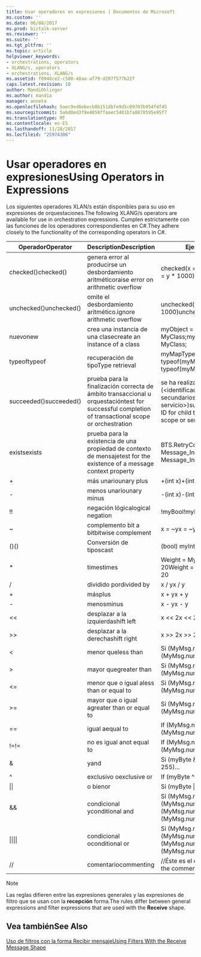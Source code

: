 ```yaml
---
title: Usar operadores en expresiones | Documentos de Microsoft
ms.custom: ''
ms.date: 06/08/2017
ms.prod: biztalk-server
ms.reviewer: ''
ms.suite: ''
ms.tgt_pltfrm: ''
ms.topic: article
helpviewer_keywords:
- orchestrations, operators
- XLANG/s, operators
- orchestrations, XLANG/s
ms.assetid: f0948ce2-c508-48aa-af79-d207f577b22f
caps.latest.revision: 10
author: MandiOhlinger
ms.author: mandia
manager: anneta
ms.openlocfilehash: 5aec9ed6ebecb0b151dbfe9d5c09707b954fdf45
ms.sourcegitcommit: 5abd0ed3f9e4858ffaaec5481bfa8878595e95f7
ms.translationtype: MT
ms.contentlocale: es-ES
ms.lasthandoff: 11/28/2017
ms.locfileid: "25974306"
---
```

# <a name="using-operators-in-expressions"></a><span data-ttu-id="67947-102">Usar operadores en expresiones</span><span class="sxs-lookup"><span data-stu-id="67947-102">Using Operators in Expressions</span></span>
<span data-ttu-id="67947-103">Los siguientes operadores XLAN/s están disponibles para su uso en expresiones de orquestaciones.</span><span class="sxs-lookup"><span data-stu-id="67947-103">The following XLANG/s operators are available for use in orchestration expressions.</span></span> <span data-ttu-id="67947-104">Cumplen estrictamente con las funciones de los operadores correspondientes en C#.</span><span class="sxs-lookup"><span data-stu-id="67947-104">They adhere closely to the functionality of the corresponding operators in C#.</span></span>  
  
|<span data-ttu-id="67947-105">Operador</span><span class="sxs-lookup"><span data-stu-id="67947-105">Operator</span></span>|<span data-ttu-id="67947-106">Description</span><span class="sxs-lookup"><span data-stu-id="67947-106">Description</span></span>|<span data-ttu-id="67947-107">Ejemplo</span><span class="sxs-lookup"><span data-stu-id="67947-107">Example</span></span>|  
|--------------|-----------------|-------------|  
|<span data-ttu-id="67947-108">checked()</span><span class="sxs-lookup"><span data-stu-id="67947-108">checked()</span></span>|<span data-ttu-id="67947-109">genera error al producirse un desbordamiento aritmético</span><span class="sxs-lookup"><span data-stu-id="67947-109">raise error on arithmetic overflow</span></span>|<span data-ttu-id="67947-110">checked(x = y \* 1000)</span><span class="sxs-lookup"><span data-stu-id="67947-110">checked(x = y \* 1000)</span></span>|  
|<span data-ttu-id="67947-111">unchecked()</span><span class="sxs-lookup"><span data-stu-id="67947-111">unchecked()</span></span>|<span data-ttu-id="67947-112">omite el desbordamiento aritmético.</span><span class="sxs-lookup"><span data-stu-id="67947-112">ignore arithmetic overflow</span></span>|<span data-ttu-id="67947-113">unchecked(x = y \* 1000)</span><span class="sxs-lookup"><span data-stu-id="67947-113">unchecked(x = y \* 1000)</span></span>|  
|<span data-ttu-id="67947-114">nuevo</span><span class="sxs-lookup"><span data-stu-id="67947-114">new</span></span>|<span data-ttu-id="67947-115">crea una instancia de una clase</span><span class="sxs-lookup"><span data-stu-id="67947-115">create an instance of a class</span></span>|<span data-ttu-id="67947-116">myObject = new MyClass;</span><span class="sxs-lookup"><span data-stu-id="67947-116">myObject = new MyClass;</span></span>|  
|<span data-ttu-id="67947-117">typeof</span><span class="sxs-lookup"><span data-stu-id="67947-117">typeof</span></span>|<span data-ttu-id="67947-118">recuperación de tipo</span><span class="sxs-lookup"><span data-stu-id="67947-118">Type retrieval</span></span>|<span data-ttu-id="67947-119">myMapType = typeof(myMap)</span><span class="sxs-lookup"><span data-stu-id="67947-119">myMapType = typeof(myMap)</span></span>|  
|<span data-ttu-id="67947-120">succeeded()</span><span class="sxs-lookup"><span data-stu-id="67947-120">succeeded()</span></span>|<span data-ttu-id="67947-121">prueba para la finalización correcta de ámbito transaccional u orquestación</span><span class="sxs-lookup"><span data-stu-id="67947-121">test for successful completion of transactional scope or orchestration</span></span>|<span data-ttu-id="67947-122">se ha realizado correctamente (\<identificador de transacción de secundarios del ámbito actual o servicio\>)</span><span class="sxs-lookup"><span data-stu-id="67947-122">succeeded(\<transaction ID for child transaction of current scope or service\>)</span></span>|  
|<span data-ttu-id="67947-123">exists</span><span class="sxs-lookup"><span data-stu-id="67947-123">exists</span></span>|<span data-ttu-id="67947-124">prueba para la existencia de una propiedad de contexto de mensaje</span><span class="sxs-lookup"><span data-stu-id="67947-124">test for the existence of a message context property</span></span>|<span data-ttu-id="67947-125">BTS.RetryCount exists Message_In</span><span class="sxs-lookup"><span data-stu-id="67947-125">BTS.RetryCount exists Message_In</span></span>|  
|+|<span data-ttu-id="67947-126">más unario</span><span class="sxs-lookup"><span data-stu-id="67947-126">unary plus</span></span>|<span data-ttu-id="67947-127">+(int x)</span><span class="sxs-lookup"><span data-stu-id="67947-127">+(int x)</span></span>|  
|-|<span data-ttu-id="67947-128">menos unario</span><span class="sxs-lookup"><span data-stu-id="67947-128">unary minus</span></span>|<span data-ttu-id="67947-129">-(int x)</span><span class="sxs-lookup"><span data-stu-id="67947-129">-(int x)</span></span>|  
|<span data-ttu-id="67947-130">!</span><span class="sxs-lookup"><span data-stu-id="67947-130">!</span></span>|<span data-ttu-id="67947-131">negación lógica</span><span class="sxs-lookup"><span data-stu-id="67947-131">logical negation</span></span>|<span data-ttu-id="67947-132">!myBool</span><span class="sxs-lookup"><span data-stu-id="67947-132">!myBool</span></span>|  
|~|<span data-ttu-id="67947-133">complemento bit a bit</span><span class="sxs-lookup"><span data-stu-id="67947-133">bitwise complement</span></span>|<span data-ttu-id="67947-134">x = ~y</span><span class="sxs-lookup"><span data-stu-id="67947-134">x = ~y</span></span>|  
|<span data-ttu-id="67947-135">()</span><span class="sxs-lookup"><span data-stu-id="67947-135">()</span></span>|<span data-ttu-id="67947-136">Conversión de tipos</span><span class="sxs-lookup"><span data-stu-id="67947-136">cast</span></span>|<span data-ttu-id="67947-137">(bool) myInt</span><span class="sxs-lookup"><span data-stu-id="67947-137">(bool) myInt</span></span>|  
|*|<span data-ttu-id="67947-138">times</span><span class="sxs-lookup"><span data-stu-id="67947-138">times</span></span>|<span data-ttu-id="67947-139">Weight = MyMsg.numOrders \* 20</span><span class="sxs-lookup"><span data-stu-id="67947-139">Weight = MyMsg.numOrders \* 20</span></span>|  
|/|<span data-ttu-id="67947-140">dividido por</span><span class="sxs-lookup"><span data-stu-id="67947-140">divided by</span></span>|<span data-ttu-id="67947-141">x / y</span><span class="sxs-lookup"><span data-stu-id="67947-141">x / y</span></span>|  
|+|<span data-ttu-id="67947-142">más</span><span class="sxs-lookup"><span data-stu-id="67947-142">plus</span></span>|<span data-ttu-id="67947-143">x + y</span><span class="sxs-lookup"><span data-stu-id="67947-143">x + y</span></span>|  
|-|<span data-ttu-id="67947-144">menos</span><span class="sxs-lookup"><span data-stu-id="67947-144">minus</span></span>|<span data-ttu-id="67947-145">x - y</span><span class="sxs-lookup"><span data-stu-id="67947-145">x - y</span></span>|  
|<<|<span data-ttu-id="67947-146">desplazar a la izquierda</span><span class="sxs-lookup"><span data-stu-id="67947-146">shift left</span></span>|<span data-ttu-id="67947-147">x << 2</span><span class="sxs-lookup"><span data-stu-id="67947-147">x << 2</span></span>|  
|>>|<span data-ttu-id="67947-148">desplazar a la derecha</span><span class="sxs-lookup"><span data-stu-id="67947-148">shift right</span></span>|<span data-ttu-id="67947-149">x >> 2</span><span class="sxs-lookup"><span data-stu-id="67947-149">x >> 2</span></span>|  
|<|<span data-ttu-id="67947-150">menor que</span><span class="sxs-lookup"><span data-stu-id="67947-150">less than</span></span>|<span data-ttu-id="67947-151">Si (MyMsg.numOrders < 10)...</span><span class="sxs-lookup"><span data-stu-id="67947-151">If (MyMsg.numOrders < 10)...</span></span>|  
|>|<span data-ttu-id="67947-152">mayor que</span><span class="sxs-lookup"><span data-stu-id="67947-152">greater than</span></span>|<span data-ttu-id="67947-153">Si (MyMsg.numOrders > 10)...</span><span class="sxs-lookup"><span data-stu-id="67947-153">If (MyMsg.numOrders > 10)...</span></span>|  
|<=|<span data-ttu-id="67947-154">menor que o igual a</span><span class="sxs-lookup"><span data-stu-id="67947-154">less than or equal to</span></span>|<span data-ttu-id="67947-155">Si (MyMsg.numOrders < = 10)...</span><span class="sxs-lookup"><span data-stu-id="67947-155">If (MyMsg.numOrders <= 10)...</span></span>|  
|>=|<span data-ttu-id="67947-156">mayor que o igual a</span><span class="sxs-lookup"><span data-stu-id="67947-156">greater than or equal to</span></span>|<span data-ttu-id="67947-157">Si (MyMsg.numOrders > = 10)...</span><span class="sxs-lookup"><span data-stu-id="67947-157">If (MyMsg.numOrders >= 10)...</span></span>|  
|==|<span data-ttu-id="67947-158">igual a</span><span class="sxs-lookup"><span data-stu-id="67947-158">equal to</span></span>|<span data-ttu-id="67947-159">If (MyMsg.numOrders == 10)...</span><span class="sxs-lookup"><span data-stu-id="67947-159">If (MyMsg.numOrders == 10)...</span></span>|  
|<span data-ttu-id="67947-160">!=</span><span class="sxs-lookup"><span data-stu-id="67947-160">!=</span></span>|<span data-ttu-id="67947-161">no es igual a</span><span class="sxs-lookup"><span data-stu-id="67947-161">not equal to</span></span>|<span data-ttu-id="67947-162">If (MyMsg.numOrders != 10)...</span><span class="sxs-lookup"><span data-stu-id="67947-162">If (MyMsg.numOrders != 10)...</span></span>|  
|&|<span data-ttu-id="67947-163">y</span><span class="sxs-lookup"><span data-stu-id="67947-163">and</span></span>|<span data-ttu-id="67947-164">Si (myByte & 255)...</span><span class="sxs-lookup"><span data-stu-id="67947-164">If (myByte & 255)...</span></span>|  
|^|<span data-ttu-id="67947-165">exclusivo o</span><span class="sxs-lookup"><span data-stu-id="67947-165">exclusive or</span></span>|<span data-ttu-id="67947-166">If (myByte ^ 1)...</span><span class="sxs-lookup"><span data-stu-id="67947-166">If (myByte ^ 1)...</span></span>|  
|<span data-ttu-id="67947-167">&#124;</span><span class="sxs-lookup"><span data-stu-id="67947-167">&#124;</span></span>|<span data-ttu-id="67947-168">o bien</span><span class="sxs-lookup"><span data-stu-id="67947-168">or</span></span>|<span data-ttu-id="67947-169">Si (myByte &#124; 1)...</span><span class="sxs-lookup"><span data-stu-id="67947-169">If (myByte &#124; 1)...</span></span>|  
|&&|<span data-ttu-id="67947-170">condicional y</span><span class="sxs-lookup"><span data-stu-id="67947-170">conditional and</span></span>|<span data-ttu-id="67947-171">Si (MyMsg.numOrders > 10) & & (MyMsg.numOrders < 100)</span><span class="sxs-lookup"><span data-stu-id="67947-171">If (MyMsg.numOrders > 10) && (MyMsg.numOrders < 100)</span></span>|  
|<span data-ttu-id="67947-172">&#124;&#124;</span><span class="sxs-lookup"><span data-stu-id="67947-172">&#124;&#124;</span></span>|<span data-ttu-id="67947-173">condicional o</span><span class="sxs-lookup"><span data-stu-id="67947-173">conditional or</span></span>|<span data-ttu-id="67947-174">Si (MyMsg.numOrders < 10) &#124; &#124; (MyMsg.numOrders > 100)</span><span class="sxs-lookup"><span data-stu-id="67947-174">If (MyMsg.numOrders < 10) &#124;&#124; (MyMsg.numOrders > 100)</span></span>|  
|//|<span data-ttu-id="67947-175">comentario</span><span class="sxs-lookup"><span data-stu-id="67947-175">commenting</span></span>|<span data-ttu-id="67947-176">//Éste es el comentario</span><span class="sxs-lookup"><span data-stu-id="67947-176">//This is the comment</span></span>|  
  
> [!NOTE]
>  <span data-ttu-id="67947-177">Las reglas difieren entre las expresiones generales y las expresiones de filtro que se usan con la **recepción** forma.</span><span class="sxs-lookup"><span data-stu-id="67947-177">The rules differ between general expressions and filter expressions that are used with the **Receive** shape.</span></span>  
  
## <a name="see-also"></a><span data-ttu-id="67947-178">Vea también</span><span class="sxs-lookup"><span data-stu-id="67947-178">See Also</span></span>  
 [<span data-ttu-id="67947-179">Uso de filtros con la forma Recibir mensaje</span><span class="sxs-lookup"><span data-stu-id="67947-179">Using Filters With the Receive Message Shape</span></span>](../core/using-filters-with-the-receive-message-shape.md)